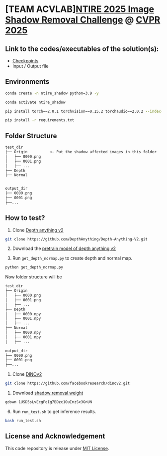 # [TEAM ACVLAB][NTIRE 2025 Image Shadow Removal Challenge](https://cvlai.net/ntire/2025/) @ [CVPR 2025](https://cvpr.thecvf.com/)

## Link to the codes/executables of the solution(s):
* [Checkpoints](https://drive.google.com/file/d/1USD5sLvEcgFqIg7BDzc1OuInzSx3GnUN/view?usp=drive_link)
* Input / Output file

## Environments
```bash
conda create -n ntire_shadow python=3.9 -y

conda activate ntire_shadow

pip install torch==2.0.1 torchvision==0.15.2 torchaudio==2.0.2 --index-url https://download.pytorch.org/whl/cu118

pip install -r requirements.txt

```

## Folder Structure
```bash
test_dir
├── Origin          <- Put the shadow affected images in this folder
│   ├── 0000.png
│   ├── 0001.png
│   ├── ...
├── Depth
├── Normal


output_dir
├── 0000.png
├── 0001.png
├──...
```

## How to test?
1. Clone [Depth anything v2](https://github.com/DepthAnything/Depth-Anything-V2.git)

```bash
git clone https://github.com/DepthAnything/Depth-Anything-V2.git
```
2. Download the [pretrain model of depth anything v2](https://huggingface.co/depth-anything/Depth-Anything-V2-Large/resolve/main/depth_anything_v2_vitl.pth?download=true)

3. Run ```get_depth_normap.py``` to create depth and normal map.
```python
python get_depth_normap.py
```

Now folder structure will be
```bash
test_dir
├── Origin
│   ├── 0000.png
│   ├── 0001.png
│   ├── ...
├── Depth
│   ├── 0000.npy
│   ├── 0001.npy
│   ├── ...
├── Normal
│   ├── 0000.npy
│   ├── 0001.npy
│   ├── ...

output_dir
├── 0000.png
├── 0001.png
├──...
```

1. Clone [DINOv2](https://github.com/facebookresearch/dinov2.git)
```bash
git clone https://github.com/facebookresearch/dinov2.git
```

1. Download [shadow removal weight](https://drive.google.com/file/d/1USD5sLvEcgFqIg7BDzc1OuInzSx3GnUN/view?usp=drive_link)

```bash 
gdown 1USD5sLvEcgFqIg7BDzc1OuInzSx3GnUN
```

6. Run ```run_test.sh``` to get inference results.

```bash
bash run_test.sh
```
## License and Acknowledgement
This code repository is release under [MIT License](https://github.com/VanLinLin/NTIRE25_Shadow_Removal?tab=MIT-1-ov-file#readme).